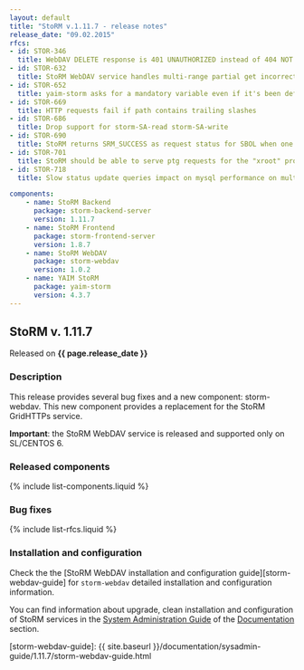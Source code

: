 ```yaml
---
layout: default
title: "StoRM v.1.11.7 - release notes"
release_date: "09.02.2015"
rfcs:
- id: STOR-346
  title: WebDAV DELETE response is 401 UNAUTHORIZED instead of 404 NOT EXISTS for authorized users on nonexistent resources
- id: STOR-632
  title: StoRM WebDAV service handles multi-range partial get incorrectly
- id: STOR-652
  title: yaim-storm asks for a mandatory variable even if it's been defined
- id: STOR-669
  title: HTTP requests fail if path contains trailing slashes
- id: STOR-686
  title: Drop support for storm-SA-read storm-SA-write
- id: STOR-690
  title: StoRM returns SRM_SUCCESS as request status for SBOL when one of the multiple SURL is still SRM_REQUEST_QUEUED or SRM_IN_PROGRESS
- id: STOR-701
  title: StoRM should be able to serve ptg requests for the "xroot" protocol
- id: STOR-718
  title: Slow status update queries impact on mysql performance on multiple srmRm requests

components:
    - name: StoRM Backend
      package: storm-backend-server
      version: 1.11.7
    - name: StoRM Frontend
      package: storm-frontend-server
      version: 1.8.7
    - name: StoRM WebDAV
      package: storm-webdav
      version: 1.0.2
    - name: YAIM StoRM
      package: yaim-storm
      version: 4.3.7
---
```


## StoRM v. 1.11.7

Released on **{{ page.release_date }}**

### Description

This release provides several bug fixes and a new component: storm-webdav. This
new component provides a replacement for the StoRM GridHTTPs service.

**Important**: the StoRM WebDAV service is released and supported only on
SL/CENTOS 6.

### Released components

{% include list-components.liquid %}

### Bug fixes

{% include list-rfcs.liquid %}

### Installation and configuration

Check the the [StoRM WebDAV installation and configuration guide][storm-webdav-guide] 
for `storm-webdav` detailed installation and configuration information.

You can find information about upgrade, clean installation and configuration of
StoRM services in the [System Administration Guide][storm-sysadmin-guide] of
the [Documentation][storm-documentation] section.

[storm-documentation]: {{site.baseurl}}/documentation.html
[storm-sysadmin-guide]: {{site.baseurl}}/documentation/sysadmin-guide/1.11.7
[storm-webdav-guide]: {{ site.baseurl }}/documentation/sysadmin-guide/1.11.7/storm-webdav-guide.html
